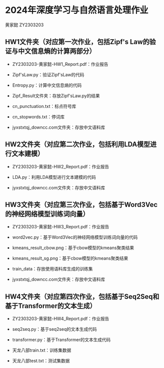 # 2024年深度学习与自然语言处理作业

黄家懿 ZY2303203

## HW1文件夹（对应第一次作业，包括Zipf's Law的验证与中文信息熵的计算两部分）

- ZY2303203-黄家懿-HW1_Report.pdf：作业报告

- Zipf'sLaw.py：验证Zipf'sLaw的代码

- Entropy.py：计算中文信息熵的代码

- Zipf_Result文件夹：存放Zipf'sLaw.py的结果

- cn_punctuation.txt：标点符号库

- cn_stopwords.txt：停词库

- jyxstxtqj_downcc.com文件夹：存放中文语料库

## HW2文件夹（对应第二次作业，包括利用LDA模型进行文本建模）

- ZY2303203-黄家懿-HW2_Report.pdf：作业报告

- LDA.py：利用LDA模型进行文本建模的代码

- jyxstxtqj_downcc.com文件夹：存放中文语料库

## HW3文件夹（对应第三次作业，包括基于Word3Vec的神经网络模型训练词向量）

- ZY2303203-黄家懿-HW3_Report.pdf：作业报告

- word2vec.py：基于Word3Vec的神经网络模型训练词向量的代码

- kmeans_result_cbow.png：基于cbow模型的kmeans聚类结果

- kmeans_result_sg.png：基于cbow模型的kmeans聚类结果

- train_data：存放使用语料库生成的训练集

- jyxstxtqj_downcc.com文件夹：存放中文语料库

## HW4文件夹（对应第四次作业，包括基于Seq2Seq和基于Transformer的文本生成）

- ZY2303203-黄家懿-HW4_Report.pdf：作业报告

- seq2seq.py：基于seq2seq的文本生成代码

- transformer.py：基于Transformer的文本生成代码

- 天龙八部train.txt：训练集数据

- 天龙八部test.txt：测试集数据
